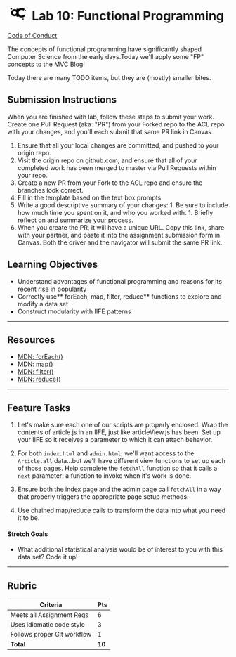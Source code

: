 ![ACL](acl-logo.png)  Lab 10: Functional Programming
=======
[Code of Conduct](https://github.com/codefellows/code-of-conduct)

The concepts of functional programming have significantly shaped Computer Science from the early days.Today we'll apply some "FP" concepts to the MVC Blog!

Today there are many TODO items, but they are (mostly) smaller bites.

## Submission Instructions

When you are finished with lab, follow these steps to submit your work. Create one Pull Request (aka: "PR") from your Forked repo to the ACL repo with your changes, and you'll each submit that same PR link in Canvas.

1. Ensure that all your local changes are committed, and pushed to your origin repo.
1. Visit the origin repo on github.com, and ensure that all of your completed work has been merged to master via Pull Requests within your repo.
1. Create a new PR from your Fork to the ACL repo and ensure the branches look correct.
1. Fill in the template based on the text box prompts:
  1. Write a good descriptive summary of your changes:
    1. Be sure to include how much time you spent on it, and who you worked with.
    1. Briefly reflect on and summarize your process.
1. When you create the PR, it will have a unique URL. Copy this link, share with your partner, and paste it into the assignment submission form in Canvas. Both the driver and the navigator will submit the same PR link.


## Learning Objectives

* Understand advantages of functional programming and reasons for its recent rise in popularity
* Correctly use** forEach, map, filter, reduce** functions to explore and modify a data set
* Construct modularity with IIFE patterns

---

## Resources  

- [MDN: forEach()](https://developer.mozilla.org/en-US/docs/Web/JavaScript/Reference/Global_Objects/Array/forEach)
- [MDN: map()](https://developer.mozilla.org/en-US/docs/Web/JavaScript/Reference/Global_Objects/Array/map)
- [MDN: filter()](https://developer.mozilla.org/en-US/docs/Web/JavaScript/Reference/Global_Objects/Array/filter)
- [MDN: reduce()](https://developer.mozilla.org/en-US/docs/Web/JavaScript/Reference/Global_Objects/Array/Reduce)

---

## Feature Tasks  

1. Let's make sure each one of our scripts are properly enclosed. Wrap the contents of article.js in an IIFE, just like articleView.js has been. Set up your IIFE so it receives a parameter to which it can attach behavior.  

1. For both `index.html` and `admin.html`, we'll want access to the `Article.all` data...but we'll have different view functions to set up each of those pages. Help complete the `fetchAll` function so that it calls a `next` parameter: a function to invoke when it's work is done.  

1. Ensure both the index page and the admin page call `fetchAll` in a way that properly triggers the appropriate page setup methods.

1. Use chained map/reduce calls to transform the data into what you need it to be.

#### Stretch Goals  

- What additional statistical analysis would be of interest to you with this data set? Code it up!

---

## Rubric  

Criteria | Pts
---|---
Meets all Assignment Reqs | 6
Uses idiomatic code style | 3
Follows proper Git workflow | 1
**Total** | **10**
